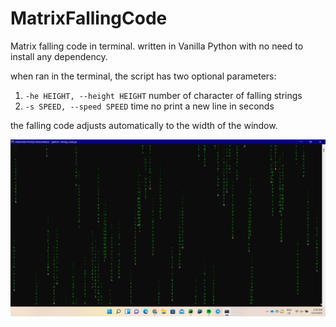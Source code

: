 # MatrixFallingCode


Matrix falling code in terminal. written in Vanilla Python with no need to install any dependency.

when ran in the terminal, the script has two optional parameters:

1.  `-he HEIGHT, --height HEIGHT`
                        number of character of falling strings
2.  `-s SPEED, --speed SPEED`
                        time no print a new line in seconds
                        
the falling code adjusts automatically to the width of the window.


![MatrixFallingCode Image](fallingCode.png)


